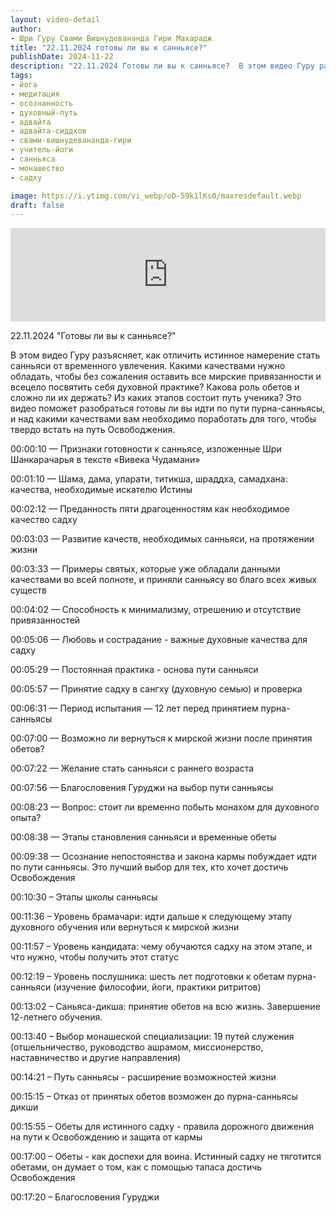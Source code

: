 ```yaml
---
layout: video-detail
author:
- Шри Гуру Свами Вишнудевананда Гири Махарадж
title: "22.11.2024 готовы ли вы к санньясе?"
publishDate: 2024-11-22
description: "22.11.2024 Готовы ли вы к санньясе?  В этом видео Гуру разъясняет, как отличить истинное намерение стать санньяси от временного увлечения. Какими качествами нужно обладать, чтобы без сожаления оставить все мирские привязанности и всецело посвятить"
tags: 
- йога
- медитация
- осознанность
- духовный-путь
- адвайта
- адвайта-сиддхов
- свами-вишнудевананда-гири
- учитель-йоги
- санньяса
- монашество
- садху

image: https://i.ytimg.com/vi_webp/oD-59k1lKs0/maxresdefault.webp
draft: false
---
```


<iframe width="100%" src="https://www.youtube.com/embed/oD-59k1lKs0" frameborder="0" allowfullscreen=""></iframe> 

 22.11.2024 "Готовы ли вы к санньясе?"

 В этом видео Гуру разъясняет, как отличить истинное намерение стать санньяси от временного увлечения. Какими качествами нужно обладать, чтобы без сожаления оставить все мирские привязанности и всецело посвятить себя духовной практике? Какова роль обетов и сложно ли их держать? Из каких этапов состоит путь ученика? Это видео поможет разобраться готовы ли вы идти по пути пурна-санньясы, и над какими качествами вам необходимо поработать для того, чтобы твердо встать на путь Освободжения.

  
 00:00:10 — Признаки готовности к санньясе, изложенные Шри Шанкарачарья в тексте «Вивека Чудамани»

 00:01:10 — Шама, дама, упарати, титикша, шраддха, самадхана: качества, необходимые искателю Истины

 00:02:12 — Преданность пяти драгоценностям как необходимое качество садху

 00:03:03 — Развитие качеств, необходимых санньяси, на протяжении жизни

 00:03:33 — Примеры святых, которые уже обладали данными качествами во всей полноте, и приняли санньясу во благо всех живых существ

 00:04:02 — Способность к минимализму, отрешению и отсутствие привязанностей

 00:05:06 — Любовь и сострадание - важные духовные качества для садху

 00:05:29 — Постоянная практика - основа пути санньяси

 00:05:57 — Принятие садху в сангху (духовную семью) и проверка

 00:06:31 — Период испытания — 12 лет перед принятием пурна-санньясы

 00:07:00 — Возможно ли вернуться к мирской жизни после принятия обетов?

 00:07:22 — Желание стать санньяси с раннего возраста

 00:07:56 — Благословения Гуруджи на выбор пути санньясы

 00:08:23 — Вопрос: стоит ли временно побыть монахом для духовного опыта?

 00:08:38 — Этапы становления санньяси и временные обеты

 00:09:38 — Осознание непостоянства и закона кармы побуждает идти по пути санньясы. Это лучший выбор для тех, кто хочет достичь Освобождения

 00:10:30 – Этапы школы санньясы

 00:11:36 – Уровень брамачари: идти дальше к следующему этапу духовного обучения или вернуться к мирской жизни

 00:11:57 – Уровень кандидата: чему обучаются садху на этом этапе, и что нужно, чтобы получить этот статус

 00:12:19 – Уровень послушника: шесть лет подготовки к обетам пурна-санньяси (изучение философии, йоги, практики ритритов)

 00:13:02 – Саньяса-дикша: принятие обетов на всю жизнь. Завершение 12-летнего обучения.

 00:13:40 – Выбор монашеской специализации: 19 путей служения (отшельничество, руководство ашрамом, миссионерство, наставничество и другие направления)

 00:14:21 – Путь санньясы - расширение возможностей жизни 

 00:15:15 – Отказ от принятых обетов возможен до пурна-санньясы дикши

 00:15:55 – Обеты для истинного садху - правила дорожного движения на пути к Освобождению и защита от кармы

 00:17:00 – Обеты - как доспехи для воина. Истинный садху не тяготится обетами, он думает о том, как с помощью тапаса достичь Освобождения

 00:17:20 – Благословения Гуруджи

  

 
